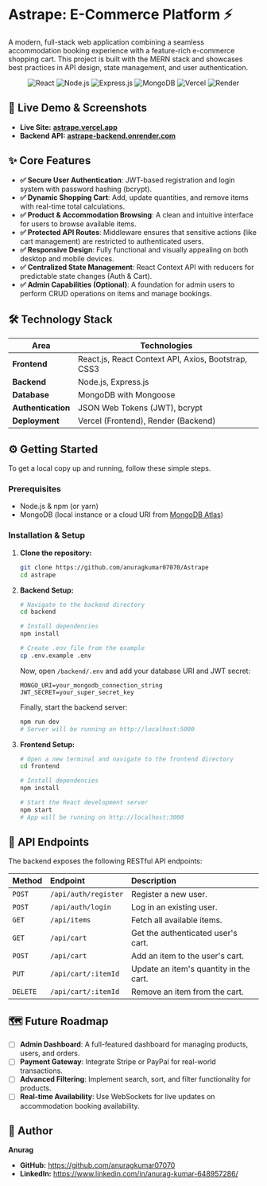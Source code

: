 # Astrape: E-Commerce Platform ⚡

A modern, full-stack web application combining a seamless accommodation booking experience with a feature-rich e-commerce shopping cart. This project is built with the MERN stack and showcases best practices in API design, state management, and user authentication.

<p align="center">
  <img src="https://img.shields.io/badge/React-61DAFB?style=for-the-badge&logo=react&logoColor=black" alt="React">
  <img src="https://img.shields.io/badge/Node.js-339933?style=for-the-badge&logo=node.js&logoColor=white" alt="Node.js">
  <img src="https://img.shields.io/badge/Express.js-000000?style=for-the-badge&logo=express&logoColor=white" alt="Express.js">
  <img src="https://img.shields.io/badge/MongoDB-47A248?style=for-the-badge&logo=mongodb&logoColor=white" alt="MongoDB">
  <img src="https://img.shields.io/badge/Vercel-000000?style=for-the-badge&logo=vercel&logoColor=white" alt="Vercel">
  <img src="https://img.shields.io/badge/Render-46E3B7?style=for-the-badge&logo=render&logoColor=white" alt="Render">
</p>

## 🚀 Live Demo & Screenshots

-   **Live Site:** [**astrape.vercel.app**](https://astrape-git-main-anuragkumar07070s-projects.vercel.app)
-   **Backend API:** [**astrape-backend.onrender.com**](https://astrape-backend-mzl8.onrender.com)

## ✨ Core Features

-   **✅ Secure User Authentication**: JWT-based registration and login system with password hashing (bcrypt).
-   **✅ Dynamic Shopping Cart**: Add, update quantities, and remove items with real-time total calculations.
-   **✅ Product & Accommodation Browsing**: A clean and intuitive interface for users to browse available items.
-   **✅ Protected API Routes**: Middleware ensures that sensitive actions (like cart management) are restricted to authenticated users.
-   **✅ Responsive Design**: Fully functional and visually appealing on both desktop and mobile devices.
-   **✅ Centralized State Management**: React Context API with reducers for predictable state changes (Auth & Cart).
-   **✅ Admin Capabilities (Optional)**: A foundation for admin users to perform CRUD operations on items and manage bookings.

## 🛠️ Technology Stack

| Area | Technologies |
|---|---|
| **Frontend** | React.js, React Context API, Axios, Bootstrap, CSS3 |
| **Backend** | Node.js, Express.js |
| **Database** | MongoDB with Mongoose |
| **Authentication** | JSON Web Tokens (JWT), bcrypt |
| **Deployment** | Vercel (Frontend), Render (Backend) |

## ⚙️ Getting Started

To get a local copy up and running, follow these simple steps.

### Prerequisites

-   Node.js & npm (or yarn)
-   MongoDB (local instance or a cloud URI from [MongoDB Atlas](https://www.mongodb.com/cloud/atlas))

### Installation & Setup

1.  **Clone the repository:**
    ```sh
    git clone https://github.com/anuragkumar07070/Astrape
    cd astrape
    ```

2.  **Backend Setup:**
    ```sh
    # Navigate to the backend directory
    cd backend

    # Install dependencies
    npm install

    # Create .env file from the example
    cp .env.example .env
    ```
    Now, open `/backend/.env` and add your database URI and JWT secret:
    ```env
    MONGO_URI=your_mongodb_connection_string
    JWT_SECRET=your_super_secret_key
    ```
    Finally, start the backend server:
    ```sh
    npm run dev
    # Server will be running on http://localhost:5000
    ```

3.  **Frontend Setup:**
    ```sh
    # Open a new terminal and navigate to the frontend directory
    cd frontend

    # Install dependencies
    npm install

    # Start the React development server
    npm start
    # App will be running on http://localhost:3000
    ```

## 📡 API Endpoints

The backend exposes the following RESTful API endpoints:

| Method   | Endpoint             | Description                           |
| :------- | :------------------- | :------------------------------------ |
| `POST`   | `/api/auth/register` | Register a new user.                  |
| `POST`   | `/api/auth/login`    | Log in an existing user.              |
| `GET`    | `/api/items`         | Fetch all available items.            |
| `GET`    | `/api/cart`          | Get the authenticated user's cart.    |
| `POST`   | `/api/cart`          | Add an item to the user's cart.       |
| `PUT`    | `/api/cart/:itemId`  | Update an item's quantity in the cart. |
| `DELETE` | `/api/cart/:itemId`  | Remove an item from the cart.         |


## 🗺️ Future Roadmap

-   [ ] **Admin Dashboard**: A full-featured dashboard for managing products, users, and orders.
-   [ ] **Payment Gateway**: Integrate Stripe or PayPal for real-world transactions.
-   [ ] **Advanced Filtering**: Implement search, sort, and filter functionality for products.
-   [ ] **Real-time Availability**: Use WebSockets for live updates on accommodation booking availability.

## 👤 Author

**Anurag**
-   **GitHub:** https://github.com/anuragkumar07070
-   **LinkedIn:** https://www.linkedin.com/in/anurag-kumar-648957286/
